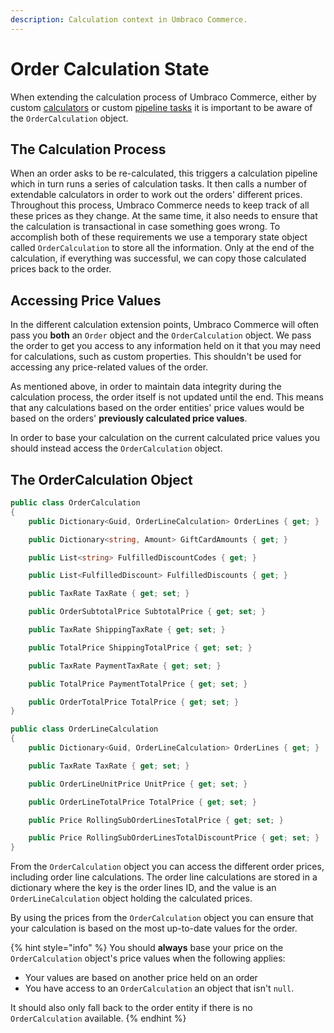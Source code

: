 ```yaml
---
description: Calculation context in Umbraco Commerce.
---
```


# Order Calculation State

When extending the calculation process of Umbraco Commerce, either by custom [calculators](calculators.md) or custom [pipeline tasks](pipelines.md) it is important to be aware of the `OrderCalculation` object.

## The Calculation Process

When an order asks to be re-calculated, this triggers a calculation pipeline which in turn runs a series of calculation tasks. It then calls a number of extendable calculators in order to work out the orders' different prices. Throughout this process, Umbraco Commerce needs to keep track of all these prices as they change. At the same time, it also needs to ensure that the calculation is transactional in case something goes wrong. To accomplish both of these requirements we use a temporary state object called `OrderCalculation` to store all the information. Only at the end of the calculation, if everything was successful, we can copy those calculated prices back to the order.

## Accessing Price Values

In the different calculation extension points, Umbraco Commerce will often pass you **both** an `Order` object and the `OrderCalculation` object. We pass the order to get you access to any information held on it that you may need for calculations, such as custom properties. This shouldn't be used for accessing any price-related values of the order.

As mentioned above, in order to maintain data integrity during the calculation process, the order itself is not updated until the end. This means that any calculations based on the order entities' price values would be based on the orders' **previously calculated price values**.

In order to base your calculation on the current calculated price values you should instead access the `OrderCalculation` object.

## The OrderCalculation Object

```csharp
public class OrderCalculation
{
    public Dictionary<Guid, OrderLineCalculation> OrderLines { get; }

    public Dictionary<string, Amount> GiftCardAmounts { get; }

    public List<string> FulfilledDiscountCodes { get; }

    public List<FulfilledDiscount> FulfilledDiscounts { get; }

    public TaxRate TaxRate { get; set; }

    public OrderSubtotalPrice SubtotalPrice { get; set; }

    public TaxRate ShippingTaxRate { get; set; }

    public TotalPrice ShippingTotalPrice { get; set; }

    public TaxRate PaymentTaxRate { get; set; }

    public TotalPrice PaymentTotalPrice { get; set; }

    public OrderTotalPrice TotalPrice { get; set; }
}

public class OrderLineCalculation
{
    public Dictionary<Guid, OrderLineCalculation> OrderLines { get; }

    public TaxRate TaxRate { get; set; }

    public OrderLineUnitPrice UnitPrice { get; set; }

    public OrderLineTotalPrice TotalPrice { get; set; }

    public Price RollingSubOrderLinesTotalPrice { get; set; }

    public Price RollingSubOrderLinesTotalDiscountPrice { get; set; }
}
```

From the `OrderCalculation` object you can access the different order prices, including order line calculations. The order line calculations are stored in a dictionary where the key is the order lines ID, and the value is an `OrderLineCalculation` object holding the calculated prices.

By using the prices from the `OrderCalculation` object you can ensure that your calculation is based on the most up-to-date values for the order.

{% hint style="info" %}
You should **always** base your price on the `OrderCalculation` object's price values when the following applies:

* Your values are based on another price held on an order
* You have access to an `OrderCalculation` an object that isn't `null`.

It should also only fall back to the order entity if there is no `OrderCalculation` available.
{% endhint %}

